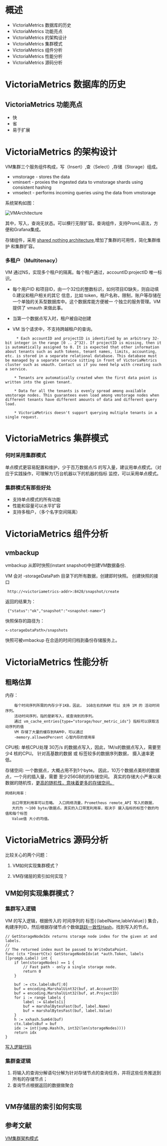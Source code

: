 # 概述

- VictoriaMetrics 数据库的历史
- VictoriaMetrics 功能亮点
- VictoriaMetrics 的架构设计
- VictoriaMetrics 集群模式
- VictoriaMetrics 组件分析
- VictoriaMetrics 性能分析
- VictoriaMetrics 源码分析

# VictoriaMetrics 数据库的历史




##  VictoriaMetrics 功能亮点

- 快
- 省
- 易于扩展



#  VictoriaMetrics 的架构设计


VM集群三个服务组件构成，写（Insert）,查（Select）,存储（Storage）组成。

* vmstorage - stores the data
* vminsert - proxies the ingested data to vmstorage shards using consistent hashing
* vmselect - performs incoming queries using the data from vmstorage

系统架构如图：

![VMArchitecture](https://camo.githubusercontent.com/67fb28071f537a8837812e9e8ea9dcf6c649a648/68747470733a2f2f646f63732e676f6f676c652e636f6d2f64726177696e67732f642f652f32504143582d317654766b32726155396b46675a38346f462d4f4b6f6c72477748616550684852735a4563665131495f45433541425f5850577742333932587368785072616d4c4a38453462717074546e466e354c4c2f7075623f773d3131303426683d373436)

其中，写入，查询无状态。可以横行无限扩容。查询组件，支持PromL语法，方便和Grafana集成。

存储组件，采用 [shared nothing architecture](https://en.wikipedia.org/wiki/Shared-nothing_architecture),增加了集群的可用性，简化集群维护 和集群扩容。


### 多租户（Multitenacy）

VM 通过NS，实现多个租户的隔离。每个租户通过，accountID:projectID 唯一标识。

* 每个用户ID 和项目ID，由一个32位的整数标识，如何项目ID缺失，则自动填0.建议和租户相关的其它
	信息，比如 token，租户名称，限制，账户等存储在一个单独的关系型数据库中。这个数据库能方便被一
	个独立的服务管理。VM提供了 vmauth 来做此事。

* 当第一个数据点写入时，租户被自动创建

* VM 当个请求中，不支持跨越租户的查询。

```
     * Each accountID and projectID is identified by an arbitrary 32-bit integer in the range [0 .. 2^32). If projectID is missing, then it is automatically assigned to 0. It is expected that other information about tenants such as auth tokens, tenant names, limits, accounting, etc. is stored in a separate relational database. This database must be managed by a separate service sitting in front of VictoriaMetrics cluster such as vmauth. Contact us if you need help with creating such a service.

    * Tenants are automatically created when the first data point is written into the given tenant.

    * Data for all the tenants is evenly spread among available vmstorage nodes. This guarantees even load among vmstorage nodes when different tenants have different amounts of data and different query load.

    * VictoriaMetrics doesn't support querying multiple tenants in a single request.

```


# VictoriaMetrics 集群模式

### 何时采用集群模式

单点模式更容易配置和维护，少于百万数据点/S 的写入量，建议用单点模式。（对应于实践操作，可理解为1万台机器以下的机器的指标
监控，可以采用单点模式。




### 集群模式有那些好处

- 支持单点模式的所有功能
- 性能和容量可以水平扩容
- 支持多租户，（多个名字空间隔离）



# VictoriaMetrics 组件分析


## vmbackup

 vmbackup 从即时快照(instant snapshot)中创建VM数据备份.
 
 VM 会对 -storageDataPath 目录下的所有数据，创建即时快照。
 创建快照的接口

     http://<victoriametrics-addr>:8428/snapshot/create

返回的结果为：

	 {"status":"ok","snapshot":"<snapshot-name>"}

快照保存的路径为：

	<-storageDataPath>/snapshots

快照可被vmbackup 在合适的时间归档到备份存储服务上。




# VictoriaMetrics 性能分析

## 粗略估算

   内存：
   		
		每个时间序列所需的内存少于1KB，因此， 1GB左右的RAM 可以 支持 1M 的 活动时间序列。
		活动时间序列，指的是新写入，或查询到的序列。
		通过 vm_cache_entries{type="storage/hour_metric_ids"} 指标可以获取活动序列的值
		VM 存储了大量的缓存到RAM中，可以通过
		-memory.allowedPercent 心智内存的使用率
         
         
   CPU核:
       单核CPU处理 30万/s 的数据点写入，因此，1M/s的数据点写入，需要至少4 核的CPU。
	   针对高基数的数据 或 标签较多的数据序列数据， 摄入速率更低。
	   

   存储空间:
     一个数据点，大概占用不到1个byte。 因此，10万个数据点美秒的数据点，一个月的插入量，需要
	 至少256GB的的存储空间。
	 真实的存储大小严重以来数据的随机性，[更高的随机性，意味着更多的存储空间。](https://medium.com/faun/victoriametrics-achieving-better-compression-for-time-series-data-than-gorilla-317bc1f95932)

    网络利用率：

	   出口带宽利用率可以忽略。 入口网络流量，Prometheus remote_API 写入的数据，
	   大约为 ～100 byte/数据点。真实的入口带宽利用率，取决于 摄入指标的标签个数的均值和每个标签
	   Value值 大小的均值。 
	 

# VictoriaMetrics 源码分析

比较关心的两个问题：

1. VM如何实现集群模式？


2. VM存储层的索引如何实现？


## VM如何实现集群模式？

### 集群写入逻辑

VM 的写入逻辑，根据传入的 时间序列的 标签{（labelName,lableValue）} 集合，
构建序列ID，然后根据存储节点个数做[跳跃一致性Hash](./一致性Hash算法JCH.md)，找到写入的节点。


```
// GetStorageNodeIdx returns storage node index for the given at and labels.
//
// The returned index must be passed to WriteDataPoint.
func (ctx *InsertCtx) GetStorageNodeIdx(at *auth.Token, labels []prompb.Label) int {
	if len(storageNodes) == 1 {
		// Fast path - only a single storage node.
		return 0
	}

	buf := ctx.labelsBuf[:0]
	buf = encoding.MarshalUint32(buf, at.AccountID)
	buf = encoding.MarshalUint32(buf, at.ProjectID)
	for i := range labels {
		label := &labels[i]
		buf = marshalBytesFast(buf, label.Name)
		buf = marshalBytesFast(buf, label.Value)
	}
	h := xxhash.Sum64(buf)
	ctx.labelsBuf = buf
	idx := int(jump.Hash(h, int32(len(storageNodes))))
	return idx
}

```

[写入逻辑代码](https://github.com/VictoriaMetrics/VictoriaMetrics/blob/cluster/app/vminsert/netstorage/insert_ctx.go#L169)



### 集群查逻辑

 1. 将输入的查询分解语句分解为针对存储节点的查询任务，并将这些任务推送到所有的存储节点；
 2. 查询节点根据返回的数据做聚合

```

```


## VM存储层的索引如何实现





## 参考文献

[VM集群架构模式](https://github.com/VictoriaMetrics/VictoriaMetrics/blob/cluster/README.md)
